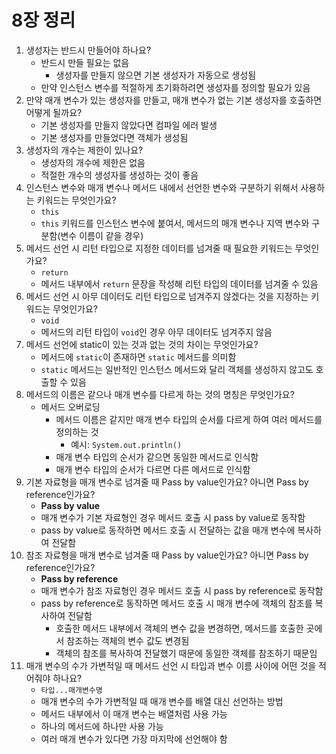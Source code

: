 # 8장 정리

1. 생성자는 반드시 만들어야 하나요?
    - 반드시 만들 필요는 없음
      - 생성자를 만들지 않으면 기본 생성자가 자동으로 생성됨
    - 만약 인스턴스 변수를 적절하게 초기화하려면 생성자를 정의할 필요가 있음
2. 만약 매개 변수가 있는 생성자를 만들고, 매개 변수가 없는 기본 생성자를 호출하면 어떻게 될까요?
    - 기본 생성자를 만들지 않았다면 컴파일 에러 발생
    - 기본 생성자를 만들었다면 객체가 생성됨
3. 생성자의 개수는 제한이 있나요?
    - 생성자의 개수에 제한은 없음
    - 적절한 개수의 생성자를 생성하는 것이 좋음
4. 인스턴스 변수와 매개 변수나 메서드 내에서 선언한 변수와 구분하기 위해서 사용하는 키워드는 무엇인가요?
    - `this`
    - `this` 키워드를 인스턴스 변수에 붙여서, 메서드의 매개 변수나 지역 변수와 구분함(변수 이름이 같을 경우)
5. 메서드 선언 시 리턴 타입으로 지정한 데이터를 넘겨줄 때 필요한 키워드는 무엇인가요?
    - `return`
    - 메서드 내부에서 `return` 문장을 작성해 리턴 타입의 데이터를 넘겨줄 수 있음
6. 메서드 선언 시 아무 데이터도 리턴 타입으로 넘겨주지 않겠다는 것을 지정하는 키워드는 무엇인가요?
    - `void`
    - 메서드의 리턴 타입이 `void`인 경우 아무 데이터도 넘겨주지 않음
7. 메서드 선언에 static이 있는 것과 없는 것의 차이는 무엇인가요?
    - 메서드에 `static`이 존재하면 `static` 메서드를 의미함
    - `static` 메서드는 일반적인 인스턴스 메서드와 달리 객체를 생성하지 않고도 호출할 수 있음
8. 메서드의 이름은 같으나 매개 변수를 다르게 하는 것의 명칭은 무엇인가요?
    - 메서드 오버로딩
      - 메서드 이름은 같지만 매개 변수 타입의 순서를 다르게 하여 여러 메서드를 정의하는 것
        - 예시: `System.out.println()`
      - 매개 변수 타입의 순서가 같으면 동일한 메서드로 인식함
      - 매개 변수 타입의 순서가 다르면 다른 메서드로 인식함
9. 기본 자료형을 매개 변수로 넘겨줄 때 Pass by value인가요? 아니면 Pass by reference인가요?
    - **Pass by value**
    - 매개 변수가 기본 자료형인 경우 메서드 호출 시 pass by value로 동작함
    - pass by value로 동작하면 메서드 호출 시 전달하는 값을 매개 변수에 복사하여 전달함
10. 참조 자료형을 매개 변수로 넘겨줄 때 Pass by value인가요? 아니면 Pass by reference인가요?
    - **Pass by reference**
    - 매개 변수가 참조 자료형인 경우 메서드 호출 시 pass by reference로 동작함
    - pass by reference로 동작하면 메서드 호출 시 매개 변수에 객체의 참조를 복사하여 전달함
      - 호출한 메서드 내부에서 객체의 변수 값을 변경하면, 메서드를 호출한 곳에서 참조하는 객체의 변수 값도 변경됨
      - 객체의 참조를 복사하여 전달했기 때문에 동일한 객체를 참조하기 때문임
11. 매개 변수의 수가 가변적일 때 메서드 선언 시 타입과 변수 이름 사이에 어떤 것을 적어줘야 하나요?
    - `타입...매개변수명`
    - 매개 변수의 수가 가변적일 때 매개 변수를 배열 대신 선언하는 방법
    - 메서드 내부에서 이 매개 변수는 배열처럼 사용 가능
    - 하나의 메서드에 하나만 사용 가능
    - 여러 매개 변수가 있다면 가장 마지막에 선언해야 함